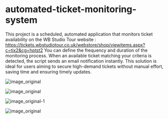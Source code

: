 # automated-ticket-monitoring-system
This project is a scheduled, automated application that monitors ticket availability on the WB Studio Tour website : https://tickets.wbstudiotour.co.uk/webstore/shop/viewitems.aspx?c=tix2&cg=hptst2 
You can define the frequency and duration of the monitoring process. When an available ticket matching your criteria is detected, the script sends an email notification instantly. This solution is ideal for users aiming to secure high-demand tickets without manual effort, saving time and ensuring timely updates.



![image_original](https://github.com/user-attachments/assets/5b38863e-07e5-4d07-9b95-f2485e488358)



![image_original](https://github.com/user-attachments/assets/c19472ac-39eb-49d9-9d07-7fffc7d6a952)



![image_original-1](https://github.com/user-attachments/assets/f6766144-afb0-4838-a125-f9791a2815d2)



![image_original](https://github.com/user-attachments/assets/17706aa0-16e4-4283-979f-2a1610da2999)
